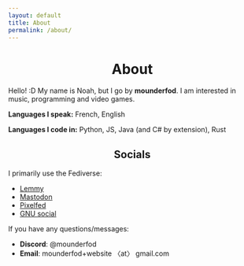 ```yaml
---
layout: default
title: About
permalink: /about/
---
```


<h1 style="text-align: center;">About</h1>

Hello! :D My name is Noah, but I go by **mounderfod**. I am interested in music,
programming and video games.

**Languages I speak:** French, English

**Languages I code in:** Python, JS, Java (and C# by extension), Rust

<h2 style="text-align: center;">Socials</h2>

I primarily use the Fediverse:

- [Lemmy](https://lemmy.sdf.org/u/mounderfod)
- [Mastodon](https://mastodon.sdf.org/@mounderfod)
- [Pixelfed](https://metapixl.com/i/web/profile/577395471914797016)
- [GNU social](http://osli.rf.gd/mounderfod)

If you have any questions/messages:

- **Discord**: @mounderfod
- **Email**: mounderfod+website 〈at〉 gmail.com
